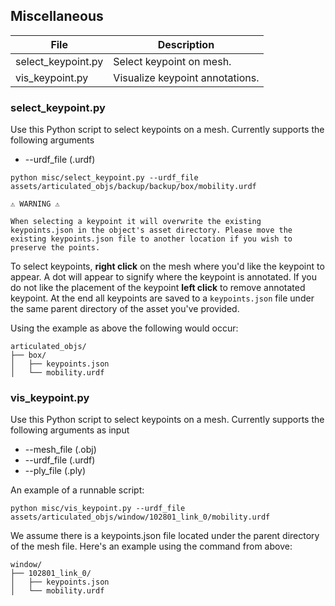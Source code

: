 ## Miscellaneous
| File       | Description                          |
   |------------|--------------------------------------|
   | select_keypoint.py   | Select keypoint on mesh. |
   | vis_keypoint.py   | Visualize keypoint annotations. |

### select_keypoint.py

Use this Python script to select keypoints on a mesh. Currently supports the following arguments

- --urdf_file (.urdf)

```
python misc/select_keypoint.py --urdf_file assets/articulated_objs/backup/backup/box/mobility.urdf
```

    ⚠️ WARNING ⚠️
    
    When selecting a keypoint it will overwrite the existing keypoints.json in the object's asset directory. Please move the existing keypoints.json file to another location if you wish to preserve the points.


To select keypoints, **right click** on the mesh where you'd like the keypoint to appear. A dot will appear to signify where the keypoint is annotated. If you do not like the placement of the keypoint **left click** to remove annotated keypoint. At the end all keypoints are saved to a `keypoints.json` file under the same parent directory of the asset you've provided. 

Using the example as above the following would occur:

```
articulated_objs/
├── box/
│   ├── keypoints.json
│   └── mobility.urdf
```

### vis_keypoint.py

Use this Python script to select keypoints on a mesh. Currently supports the following arguments as input

- --mesh_file (.obj) 
- --urdf_file (.urdf)
- --ply_file (.ply)



An example of a runnable script:
```
python misc/vis_keypoint.py --urdf_file assets/articulated_objs/window/102801_link_0/mobility.urdf
```
We assume there is a keypoints.json file located under the parent directory of the mesh file. Here's an example using the command from above:

```
window/
├── 102801_link_0/
│   ├── keypoints.json
│   └── mobility.urdf
```